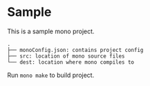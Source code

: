# Sample

This is a sample mono project.

```
.
├── monoConfig.json: contains project config
├── src: location of mono source files
└── dest: location where mono compiles to

```

Run `mono make` to build project.